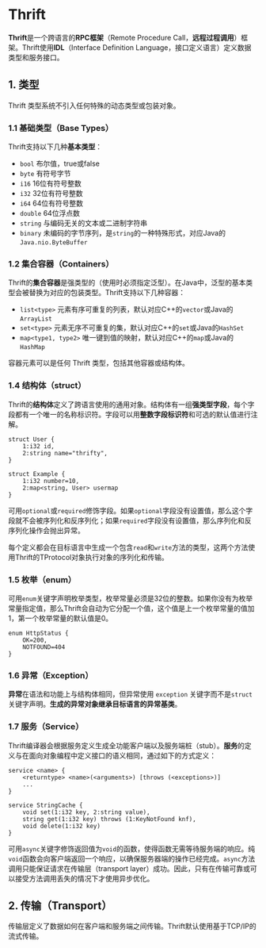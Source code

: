 # Thrift

**Thrift**是一个跨语言的**RPC框架**（Remote Procedure Call，**远程过程调用**）框架。Thrift使用**IDL**（Interface Definition Language，接口定义语言）定义数据类型和服务接口。



## 1. 类型

Thrift 类型系统不引入任何特殊的动态类型或包装对象。

### 1.1 基础类型（Base Types）

Thrift支持以下几种**基本类型**：

- `bool` 布尔值，true或false
- `byte` 有符号字节
- `i16` 16位有符号整数
- `i32` 32位有符号整数
- `i64` 64位有符号整数
- `double` 64位浮点数
- `string` 与编码无关的文本或二进制字符串
- `binary` 未编码的字节序列，是`string`的一种特殊形式，对应Java的`Java.nio.ByteBuffer`

### 1.2 集合容器（Containers）

Thrift的**集合容器**是强类型的（使用时必须指定泛型）。在Java中，泛型的基本类型会被替换为对应的包装类型。Thrift支持以下几种容器：

- `list<type>`  元素有序可重复的列表，默认对应C++的`vector`或Java的`ArrayList`
- `set<type>` 元素无序不可重复的集，默认对应C++的`set`或Java的`HashSet`
- `map<type1, type2>` 唯一键到值的映射，默认对应C++的`map`或Java的`HashMap`

容器元素可以是任何 Thrift 类型，包括其他容器或结构体。

### 1.4 结构体（struct）

Thrift的**结构体**定义了跨语言使用的通用对象。结构体有一组**强类型字段**，每个字段都有一个唯一的名称标识符。字段可以用**整数字段标识符**和可选的默认值进行注解。

```idl
struct User {
	1:i32 id,
	2:string name="thrifty",
}

struct Example {
	1:i32 number=10,
	2:map<string, User> usermap
}
```

可用`optional`或`required`修饰字段。如果`optional`字段没有设置值，那么这个字段就不会被序列化和反序列化；如果`required`字段没有设置值，那么序列化和反序列化操作会抛出异常。

每个定义都会在目标语言中生成一个包含`read`和`write`方法的类型，这两个方法使用Thrift的TProtocol对象执行对象的序列化和传输。

### 1.5 枚举（enum）

可用`enum`关键字声明枚举类型，枚举常量必须是32位的整数。如果你没有为枚举常量指定值，那么Thrift会自动为它分配一个值，这个值是上一个枚举常量的值加1，第一个枚举常量的默认值是0。

```idl
enum HttpStatus {
	OK=200,
	NOTFOUND=404
}
```

### 1.6 异常（Exception）

**异常**在语法和功能上与结构体相同，但异常使用 `exception` 关键字而不是` struct `关键字声明。**生成的异常对象继承目标语言的异常基类**。

### 1.7 服务（Service）

Thrift编译器会根据服务定义生成全功能客户端以及服务端桩（stub）。**服务**的定义与在面向对象编程中定义接口的语义相同，通过如下的方式定义：

```idl
service <name> {
	<returntype> <name>(<arguments>) [throws (<exceptions>)]
	...
}

service StringCache {
	void set(1:i32 key, 2:string value),
	string get(1:i32 key) throws (1:KeyNotFound knf),
	void delete(1:i32 key)
}
```

可用`async`关键字修饰返回值为`void`的函数，使得函数无需等待服务端的响应。纯`void`函数会向客户端返回一个响应，以确保服务器端的操作已经完成。`async`方法调用只能保证请求在传输层（transport layer）成功。因此，只有在传输可靠或可以接受方法调用丢失的情况下才使用异步优化。



## 2. 传输（Transport）

传输层定义了数据如何在客户端和服务端之间传输。Thrift默认使用基于TCP/IP的流式传输。
